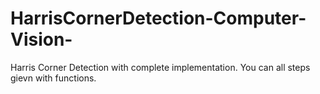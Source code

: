 # HarrisCornerDetection-Computer-Vision-
Harris Corner Detection with complete implementation.
You can all steps gievn with functions.
